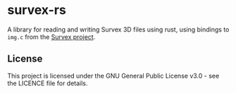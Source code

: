 # survex-rs
A library for reading and writing Survex 3D files using rust, using bindings to `img.c` from
the [Survex project](https://survex.com/).

## License
This project is licensed under the GNU General Public License v3.0 - see the LICENCE
file for details.
